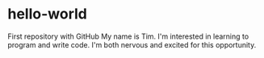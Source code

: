 # hello-world
First repository with GitHub
My name is Tim. I'm interested in learning to program and write code. I'm both nervous and excited for this opportunity. 
